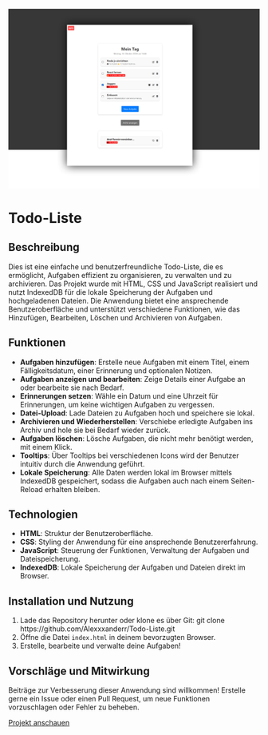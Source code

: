 ![Vorschau-Bild](https://github.com/Alexxxanderr/Todo-Liste/blob/main/media/Todo-Liste.jpg)
<div class="markdown prose w-full break-words dark:prose-invert light">
<h1>Todo-Liste</h1>
<h2>Beschreibung</h2>
<p>Dies ist eine einfache und benutzerfreundliche Todo-Liste, die es ermöglicht, Aufgaben effizient zu organisieren, zu verwalten und zu archivieren. Das Projekt wurde mit HTML, CSS und JavaScript realisiert und nutzt IndexedDB für die lokale Speicherung der Aufgaben und hochgeladenen Dateien. Die Anwendung bietet eine ansprechende Benutzeroberfläche und unterstützt verschiedene Funktionen, wie das Hinzufügen, Bearbeiten, Löschen und Archivieren von Aufgaben.</p>
<h2>Funktionen</h2>
<ul>
   <li><strong>Aufgaben hinzufügen</strong>: Erstelle neue Aufgaben mit einem Titel, einem Fälligkeitsdatum, einer Erinnerung und optionalen Notizen.</li>
   <li><strong>Aufgaben anzeigen und bearbeiten</strong>: Zeige Details einer Aufgabe an oder bearbeite sie nach Bedarf.</li>
   <li><strong>Erinnerungen setzen</strong>: Wähle ein Datum und eine Uhrzeit für Erinnerungen, um keine wichtigen Aufgaben zu vergessen.</li>
   <li><strong>Datei-Upload</strong>: Lade Dateien zu Aufgaben hoch und speichere sie lokal.</li>
   <li><strong>Archivieren und Wiederherstellen</strong>: Verschiebe erledigte Aufgaben ins Archiv und hole sie bei Bedarf wieder zurück.</li>
   <li><strong>Aufgaben löschen</strong>: Lösche Aufgaben, die nicht mehr benötigt werden, mit einem Klick.</li>
   <li><strong>Tooltips</strong>: Über Tooltips bei verschiedenen Icons wird der Benutzer intuitiv durch die Anwendung geführt.</li>
   <li><strong>Lokale Speicherung</strong>: Alle Daten werden lokal im Browser mittels IndexedDB gespeichert, sodass die Aufgaben auch nach einem Seiten-Reload erhalten bleiben.</li>
</ul>
<h2>Technologien</h2>
<ul>
   <li><strong>HTML</strong>: Struktur der Benutzeroberfläche.</li>
   <li><strong>CSS</strong>: Styling der Anwendung für eine ansprechende Benutzererfahrung.</li>
   <li><strong>JavaScript</strong>: Steuerung der Funktionen, Verwaltung der Aufgaben und Dateispeicherung.</li>
   <li><strong>IndexedDB</strong>: Lokale Speicherung der Aufgaben und Dateien direkt im Browser.</li>
</ul>
<h2>Installation und Nutzung</h2>
<ol>
   <li>
      Lade das Repository herunter oder klone es über Git: git clone https://github.com/Alexxxanderr/Todo-Liste.git</li>
   <li>Öffne die Datei <code>index.html</code> in deinem bevorzugten Browser.</li>
   <li>Erstelle, bearbeite und verwalte deine Aufgaben!</li>
</ol>
<h2>Vorschläge und Mitwirkung</h2>
<p>Beiträge zur Verbesserung dieser Anwendung sind willkommen! Erstelle gerne ein Issue oder einen Pull Request, um neue Funktionen vorzuschlagen oder Fehler zu beheben.</p>

[Projekt anschauen](https://alexxxanderr.github.io/Todo-Liste/)
